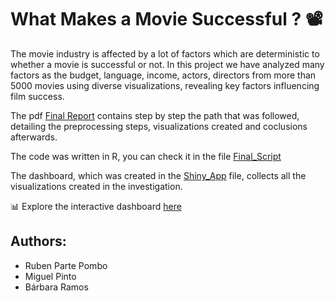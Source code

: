 # What Makes a Movie Successful ? 📽️
The movie industry is affected by a lot of factors which are deterministic to whether a movie is successful or not. In this project we have analyzed many factors as the budget, language, income, actors, directors from more than 5000 movies using diverse visualizations, revealing key factors influencing film success. 

The pdf [Final Report](Final_report.pdf) contains step by step the path that was followed, detailing the preprocessing steps, visualizations created and coclusions afterwards.

The code was written in R, you can check it in the file [Final_Script](Final_Script.R)


The dashboard, which was created in the [Shiny_App](Shiny_App.R) file, collects all the visualizations created in the investigation.

📊 Explore the interactive dashboard [here](https://rubenpartepombo.shinyapps.io/final_project/)


## Authors:
- Ruben Parte Pombo 
- Miguel Pinto 
- Bárbara Ramos
